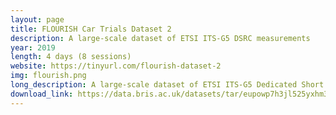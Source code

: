 ```yaml
---
layout: page
title: FLOURISH Car Trials Dataset 2
description: A large-scale dataset of ETSI ITS-G5 DSRC measurements
year: 2019
length: 4 days (8 sessions)
website: https://tinyurl.com/flourish-dataset-2
img: flourish.png
long_description: A large-scale dataset of ETSI ITS-G5 Dedicated Short Range Communications (DSRC) network interactions. Two vehicles, fitted with OBU transceivers, exchanged broadcasts Cooperative Awareness Messages (CAMs) with four RSUs, over the period of 8 recorded sessions of ∼2h each. The experiment was conducted over the licensed DSRC band, and the unlicensed ISM bands, in order to compare the behaviour and the affect of interference. Each transmitted and received CAM is logged along with its RSSI value and accurate positioning information. The data are presented in raw PCAP traces and post-processed CSV files.
download_link: https://data.bris.ac.uk/datasets/tar/eupowp7h3jl525yxhm3521f57.zip
---
```



